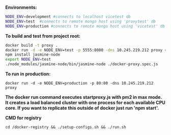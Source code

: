 **Environments:**
```bash
NODE_ENV=development #connects to localhost vicetest db
NODE_ENV=test  #connects to remote mongo host using 'proxytest' db
NODE_ENV=production #connects to remote mongo host using 'vicetest' db
```

**To build and test from project root:**

```bash
docker build -t proxy .
docker run -d -e NODE_ENV=test -p 5555:8080 -dns 10.245.219.212 proxy #remove -d if you want to tail the logs
npm install jasmine-node
export NODE_ENV=test
./node_modules/jasmine-node/bin/jasmine-node ./docker-proxy.spec.js
```
**To run in production:**

```
docker run -d -e NODE_ENV=production -p 80:80 -dns 10.245.219.212 proxy
```

**The docker run command executes startproxy.js with pm2 in max mode. It creates a load balanced cluster with one process for each available CPU core. If you want to replicate this outside of docker just run 'npm start'.**


**CMD for registry**

```
cd /docker-registry && ./setup-configs.sh && ./run.sh
```

